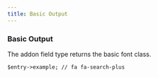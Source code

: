 ```yaml
---
title: Basic Output
---
```


### Basic Output

The addon field type returns the basic font class.

    $entry->example; // fa fa-search-plus
